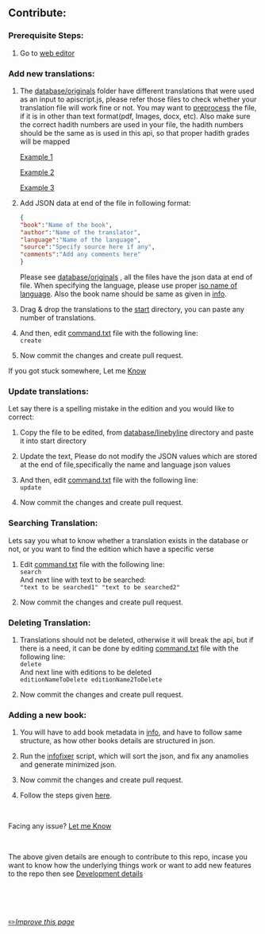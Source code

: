 ## Contribute:


### Prerequisite Steps:
1.  Go to [web editor](https://github.dev/fawazahmed0/hadith-api "web editor")

### Add new translations:
1. The [database/originals](https://github.com/fawazahmed0/hadith-api/tree/1/database/originals "database/originals") folder have different translations that were used as an input to apiscript.js, please refer those files to check whether your translation file will work fine or not. You may want to [preprocess](https://github.com/fawazahmed0/hadith-api/blob/1/Preprocessing.md) the file, if it is in other than text format(pdf, Images, docx, etc). Also make sure the correct hadith numbers are used in your file, the hadith numbers should be the same as is used in this api, so that proper hadith grades will be mapped

    [Example 1](https://raw.githubusercontent.com/fawazahmed0/hadith-api/1/database/originals/englishtirmidhiscrapped.txt "Example 1")

    [Example 2](https://raw.githubusercontent.com/fawazahmed0/hadith-api/1/database/originals/englishmalikscrapped.txt "Example 2")

    [Example 3](https://raw.githubusercontent.com/fawazahmed0/hadith-api/1/database/originals/englishnasaiscrapped.txt "Example 3")

2.  Add JSON data at end of the file in following format:
    ```json
    {
    "book":"Name of the book",
    "author":"Name of the translator",
    "language":"Name of the language",
    "source":"Specify source here if any",
    "comments":"Add any comments here"
    }
    ```  
    Please see [database/originals](https://github.com/fawazahmed0/hadith-api/tree/1/database/originals "database/originals") , all the files have the json data at end of file.
When specifying the language, please use proper [iso name of language](https://github.com/fawazahmed0/quran-api/blob/1/isocodes/iso-codes.json "iso name of language"). Also the book name should be same as given in [info](https://cdn.jsdelivr.net/gh/fawazahmed0/hadith-api@1/info.json).

3. Drag & drop the translations to the [start](https://github.com/fawazahmed0/hadith-api/tree/1/start "start") directory, you can paste any number of translations.

4. And then, edit [command.txt](https://github.com/fawazahmed0/hadith-api/blob/1/command.txt) file with the following line:<br>
`create`

5. Now commit the changes and create pull request.


If you got stuck somewhere, Let me  [Know](https://github.com/fawazahmed0/hadith-api/issues/new "Know")

### Update translations:

Let say there is a spelling mistake in the edition and you would like to correct:

1. Copy the file to be edited, from [database/linebyline](https://github.com/fawazahmed0/hadith-api/tree/1/database/linebyline) directory and paste it into start directory

3. Update the text, Please do not modify the JSON values which are stored at the end of file,specifically the name and language json values

4. And then, edit [command.txt](https://github.com/fawazahmed0/hadith-api/blob/1/command.txt) file with the following line:<br>
`update`

5. Now commit the changes and create pull request.

### Searching Translation:

Lets say you what to know whether a translation exists in the database or not, or you want to find the edition which have a specific verse

1. Edit [command.txt](https://github.com/fawazahmed0/hadith-api/blob/1/command.txt) file with the following line:<br>
`search`<br>
And next line with text to be searched:<br>
`"text to be searched1" "text to be searched2"`

2. Now commit the changes and create pull request.


### Deleting Translation:
1. Translations should not be deleted, otherwise it will break the api, but if there is a need, it can be done by editing [command.txt](https://github.com/fawazahmed0/hadith-api/blob/1/command.txt) file with the following line:<br>
`delete`<br>
And next line with editions to be deleted<br>
`editionNameToDelete editionName2ToDelete`

2. Now commit the changes and create pull request.

### Adding a new book:
1. You will have to add book metadata in [info](https://cdn.jsdelivr.net/gh/fawazahmed0/hadith-api@1/info.json), and have to follow same structure, as how other books details are structured in json.

2. Run the [infofixer](https://github.com/fawazahmed0/hadith-api/blob/1/infofixer.js) script, which will sort the json, and fix any anamolies and generate minimized json.

3. Now commit the changes and create pull request.

4. Follow the steps given [here](#add-new-translations).

<br>

Facing any issue? [Let me Know](https://github.com/fawazahmed0/hadith-api/issues/new "Let me Know ")

<br>

The above given details are enough to contribute to this repo, incase you want to know how the underlying things work or want to add new features to the repo then see [Development details](https://github.com/fawazahmed0/hadith-api/blob/1/dev.md "Development details")

<br>
<br>
<br>

[:pencil2:*Improve this page*](https://github.com/fawazahmed0/hadith-api/edit/1/CONTRIBUTING.md)
